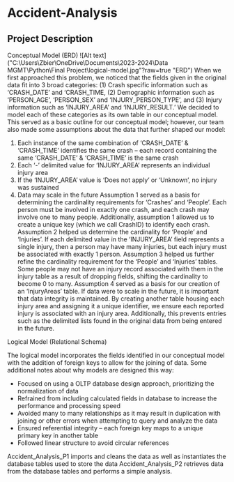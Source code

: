 # Accident-Analysis

## Project Description ##

Conceptual Model (ERD)
 ![Alt text]("C:\Users\Zbier\OneDrive\Documents\2023-2024\Data MGMT\Python\Final Project\logical-model.jpg"?raw=true "ERD")
When we first approached this problem, we noticed that the fields given in the original data fit into 3 broad categories: (1) Crash specific information such as ‘CRASH_DATE’ and ‘CRASH_TIME, (2) Demographic information such as ‘PERSON_AGE’, ‘PERSON_SEX’ and ‘INJURY_PERSON_TYPE’, and (3) Injury information such as ‘INJURY_AREA’ and ‘INJURY_RESULT.’ We decided to model each of these categories as its own table in our conceptual model. 
This served as a basic outline for our conceptual model; however, our team also made some assumptions about the data that further shaped our model:
1.	Each instance of the same combination of ‘CRASH_DATE’ & ‘CRASH_TIME’ identifies the same crash – each record containing the same ‘CRASH_DATE’ & ‘CRASH_TIME’ is the same crash
2.	Each ‘-’ delimited value for ‘INJURY_AREA’ represents an individual injury area
3.	If the ‘INJURY_AREA’ value is ‘Does not apply’ or ‘Unknown’, no injury was sustained
4.	Data may scale in the future
Assumption 1 served as a basis for determining the cardinality requirements for ‘Crashes’ and ‘People’. Each person must be involved in exactly one crash, and each crash may involve one to many people. Additionally, assumption 1 allowed us to create a unique key (which we call CrashID) to identify each crash.
Assumption 2 helped us determine the cardinality for ‘People’ and ‘Injuries’. If each delimited value in the ‘INJURY_AREA’ field represents a single injury, then a person may have many injuries, but each injury must be associated with exactly 1 person.
Assumption 3 helped us further refine the cardinality requirement for the ‘People’ and ‘Injuries’ tables. Some people may not have an injury record associated with them in the injury table as a result of dropping fields, shifting the cardinality to become 0 to many. 
Assumption 4 served as a basis for our creation of an ‘InjuryAreas’ table. If data were to scale in the future, it is important that data integrity is maintained. By creating another table housing each injury area and assigning it a unique identifier, we ensure each reported injury is associated with an injury area. Additionally, this prevents entries such as the delimited lists found in the original data from being entered in the future. 

Logical Model (Relational Schema)
 
The logical model incorporates the fields identified in our conceptual model with the addition of foreign keys to allow for the joining of data. 
Some additional notes about why models are designed this way:
* Focused on using a OLTP database design approach, prioritizing the normalization of data
* Refrained from including calculated fields in database to increase the performance and processing speed 
*	Avoided many to many relationships as it may result in duplication with joining or other errors when attempting to query and analyze the data
* Ensured referential integrity – each foreign key maps to a unique primary key in another table
* Followed linear structure to avoid circular references 




Accident_Analysis_P1 imports and cleans the data as well as instantiates the database tables used to store the data
Accident_Analysis_P2 retrieves data from the database tables and performs a simple analysis. 
